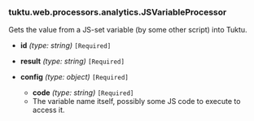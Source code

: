### tuktu.web.processors.analytics.JSVariableProcessor
Gets the value from a JS-set variable (by some other script) into Tuktu.

  * **id** *(type: string)* `[Required]`

  * **result** *(type: string)* `[Required]`

  * **config** *(type: object)* `[Required]`

    * **code** *(type: string)* `[Required]`
    - The variable name itself, possibly some JS code to execute to access it.

